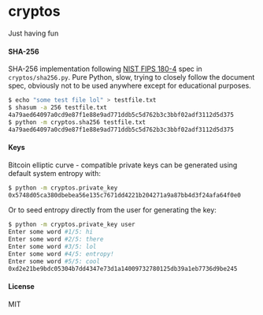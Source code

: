 
# cryptos

Just having fun

#### SHA-256

SHA-256 implementation following [NIST FIPS 180-4](https://nvlpubs.nist.gov/nistpubs/FIPS/NIST.FIPS.180-4.pdf) spec in `cryptos/sha256.py`. Pure Python, slow, trying to closely follow the document spec, obviously not to be used anywhere except for educational purposes.

```bash
$ echo "some test file lol" > testfile.txt
$ shasum -a 256 testfile.txt
4a79aed64097a0cd9e87f1e88e9ad771ddb5c5d762b3c3bbf02adf3112d5d375
$ python -m cryptos.sha256 testfile.txt
4a79aed64097a0cd9e87f1e88e9ad771ddb5c5d762b3c3bbf02adf3112d5d375
```

#### Keys

Bitcoin elliptic curve - compatible private keys can be generated using default system entropy with:

```bash
$ python -m cryptos.private_key
0x5748d05ca380dbebea56e135c7671dd4221b204271a9a87bb4d3f24afa64f0e0
```

Or to seed entropy directly from the user for generating the key:

```bash
$ python -m cryptos.private_key user
Enter some word #1/5: hi
Enter some word #2/5: there
Enter some word #3/5: lol
Enter some word #4/5: entropy!
Enter some word #5/5: cool
0xd2e21be9bdc05304b7dd4347e73d1a14009732780125db39a1eb7736d9be245
```

#### License
MIT
